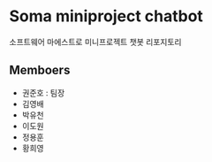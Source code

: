 # Soma miniproject chatbot
소프트웨어 마에스트로 미니프로젝트 챗봇 리포지토리
## Memboers
- 권준호 : 팀장
- 김영배
- 박유천
- 이도원
- 정용훈
- 황희영